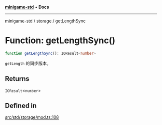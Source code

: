 [**minigame-std**](../../../README.md) • **Docs**

***

[minigame-std](../../../README.md) / [storage](../README.md) / getLengthSync

# Function: getLengthSync()

```ts
function getLengthSync(): IOResult<number>
```

`getLength` 的同步版本。

## Returns

`IOResult`\<`number`\>

## Defined in

[src/std/storage/mod.ts:108](https://github.com/JiangJie/minigame-std/blob/d5a0bd55450bd8f6d3ddbc9f604a3e15ebaebf6d/src/std/storage/mod.ts#L108)

